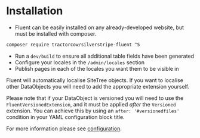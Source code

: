 # Installation

 * Fluent can be easily installed on any already-developed website, but must be installed
with composer.

```bash
composer require tractorcow/silverstripe-fluent ^5
```

 * Run a `dev/build` to ensure all additional table fields have been generated
 * Configure your locales in the `/admin/locales` section
 * Publish pages in each of the locales you want them to be visible in

Fluent will automatically localise SiteTree objects. If you want to localise other DataObjects you will need to
add the appropriate extension yourself.

Please note that if your DataObject is versioned you will need to use the
`FluentVersionedExtension`, and it must be applied _after_ the `Versioned` extension. You can achieve this by
using an `after: '#versionedfiles'` condition in your YAML configuration block title.

For more information please see [configuration](configuration.md).
